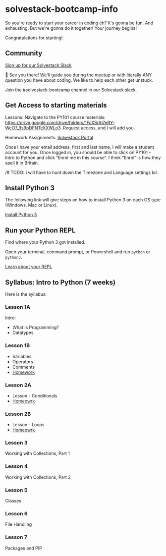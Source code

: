 # solvestack-bootcamp-info

So you're ready to start your career in coding eh? It's gonna be fun. And exhausting. But we're gonna do it together! Your journey begins!

Congratulations for starting!

## Community

[Sign up for our Solvestack Slack](https://join.slack.com/t/solvestack/shared_invite/zt-9l9a253a-uCsIlUe8Gz4fllRGmEa~pw)

👋 See you there! We'll guide you during the meetup or with literally ANY question you have about coding. We like to help each other get unstuck.

Join the #solvestack-bootcamp channel in our Solvestack slack.

## Get Access to starting materials

Lessons:
Navigate to the PY101 course materials: https://drive.google.com/drive/folders/1FcXSrAl7eRY-WcO7_9s9pDFNTeXXWLo3. Request access, and I will add you.

Homework Assignments:
[Solvestack Portal](https://portal.solvestack.com/course/view.php?id=2)

Once I have your email address, first and last name, I will make a student account for you. Once logged in, you should be able to click on PY101 - Intro to Python and click “Enrol me in this course”. I think “Enrol” is how they spell it in Britain.

/# TODO: I will have to hunt down the Timezone and Language settings lol.


## Install Python 3

The following link will give steps on how to install Python 3 on each OS type (Windows, Mac or Linux).

[Install Python 3](https://installpython3.com/)

## Run your Python REPL

Find where your Python 3 got installed.

Open your terminal, command prompt, or Powershell and run `python` or `python3`.

[Learn about your REPL](https://codewith.mu/en/tutorials/1.0/repl)

## Syllabus: Intro to Python (7 weeks)

Here is the syllabus:

### Lesson 1A
Intro:

* What is Programming?
* Datatypes


### Lesson 1B
* Variables
* Operators
* Comments
* [Homework](https://portal.solvestack.com/mod/vpl/view.php?id=2)

### Lesson 2A
* Lesson - Conditionals
* [Homeowrk](https://portal.solvestack.com/mod/vpl/view.php?id=3)

### Lesson 2B
* Lesson - Loops
* [Homeowrk](https://portal.solvestack.com/mod/vpl/view.php?id=3)

### Lesson 3
Working with Collections, Part 1

### Lesson 4
Working with Collections, Part 2

### Lesson 5
Classes

### Lesson 6
File Handling

### Lesson 7
Packages and PIP
